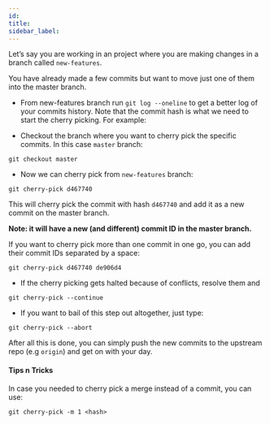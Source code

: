 ```yaml
---
id:
title:
sidebar_label:
---
```


<!-- ![xxx](https://raw.githubusercontent.com/ChickenKyiv/awesome-git-article/master/img/PR/CreatePR/branch-dropdown.png) -->



Let’s say you are working in an project where you are making changes in a branch called `new-features`.

 You have already made a few commits but want to move just one of them into the master branch.

 - From new-features branch run `git log --oneline`  to get a better log of your commits history.
 Note that the commit hash is what we need to start the cherry picking.
 For example:

 - Checkout the branch where you want to cherry pick the specific commits. In this case `master` branch:

 `git checkout master`

 - Now we can cherry pick from `new-features` branch:

 `git cherry-pick d467740`

 This will cherry pick the commit with hash `d467740` and add it as a new commit on the master branch.

 **Note: it will have a new (and different) commit ID in the master branch.**

 If you want to cherry pick more than one commit in one go, you can add their commit IDs separated by a space:

 `git cherry-pick d467740 de906d4`

 - If the cherry picking gets halted because of conflicts, resolve them and

 `git cherry-pick --continue`

 - If you want to bail of this step out altogether, just type:

 `git cherry-pick --abort`

 After all this is done, you can simply push the new commits to the upstream repo (e.g `origin`) and get on with your day.

#### Tips n Tricks
In case you needed to cherry pick a merge instead of a commit, you can use:

`git cherry-pick -m 1 <hash>`
